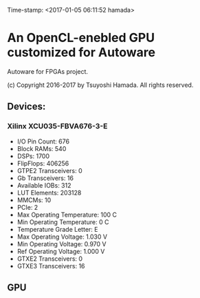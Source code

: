 Time-stamp: <2017-01-05 06:11:52 hamada>

# An OpenCL-enebled GPU customized for Autoware

Autoware for FPGAs project.

(c) Copyright 2016-2017 by Tsuyoshi Hamada. All rights reserved.



## Devices:

### Xilinx XCU035-FBVA676-3-E
- I/O Pin Count: 676
- Block RAMs: 540
- DSPs: 1700
- FlipFlops: 406256
- GTPE2 Transceivers: 0
- Gb Transceivers: 16
- Available IOBs: 312
- LUT Elements: 203128
- MMCMs: 10
- PCIe: 2
- Max Operating Temperature: 100 C
- Min Operating Temperature: 0 C
- Temperature Grade Letter: E
- Max Operating Voltage: 1.030 V
- Min Operating Voltage: 0.970 V
- Ref Operating Voltage: 1.000 V
- GTXE2 Transceivers: 0
- GTXE3 Transceivers: 16

## GPU
